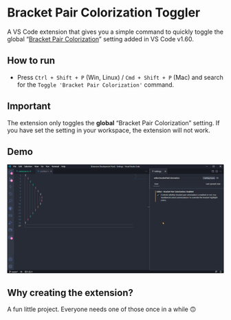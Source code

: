 # Bracket Pair Colorization Toggler

A VS Code extension that gives you a simple command to quickly toggle the global “[Bracket Pair Colorization](https://code.visualstudio.com/updates/v1_60#_high-performance-bracket-pair-colorization)” setting added in VS Code v1.60.

## How to run

- Press `Ctrl + Shift + P` (Win, Linux) / `Cmd + Shift + P` (Mac) and search for the `Toggle 'Bracket Pair Colorization'` command.

## Important

The extension only toggles the **global** “Bracket Pair Colorization” setting. If you have set the setting in your workspace, the extension will not work.

## Demo

![Bracket Pair Colorization Toggler Demo](/assets/bracket-pair-toggler-demo.gif)

## Why creating the extension?

A fun little project. Everyone needs one of those once in a while 🙃
